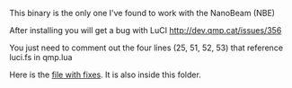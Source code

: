 This binary is the only one I've found to work with the NanoBeam (NBE)

After installing you will get a bug with LuCI http://dev.qmp.cat/issues/356

You just need to comment out the four lines (25, 51, 52, 53) that reference luci.fs in qmp.lua

Here is the [file with fixes](http://dev.qmp.cat/projects/qmp/repository/revisions/8526aa5d985ab2699fc55bc071fa98323dd81963/entry/packages/qmp-system/files/usr/lib/lua/luci/controller/qmp.lua). It is also inside this folder.

